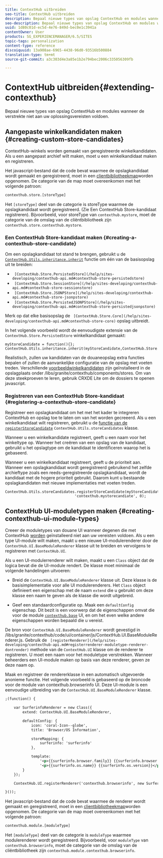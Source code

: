 ```yaml
---
title: ContextHub uitbreiden
seo-title: ContextHub uitbreiden
description: Bepaal nieuwe types van opslag ContextHub en modules wanneer de verstrekte niet aan uw oplossingsvereisten voldoen
seo-description: Bepaal nieuwe types van opslag ContextHub en modules wanneer de verstrekte niet aan uw oplossingsvereisten voldoen
uuid: 1d80c01d-ec5d-4e76-849d-bec0e1c3941a
contentOwner: User
products: SG_EXPERIENCEMANAGER/6.5/SITES
topic-tags: personalization
content-type: reference
discoiquuid: 13a908ae-6965-4438-96d0-93516b500884
translation-type: tm+mt
source-git-commit: a3c303d4e3a85e1b2e794bec2006c335056309fb

---
```



# ContextHub uitbreiden{#extending-contexthub}

Bepaal nieuwe types van opslag ContextHub en modules wanneer de verstrekte niet aan uw oplossingsvereisten voldoen.

## Aangepaste winkelkandidaten maken {#creating-custom-store-candidates}

ContextHub-winkels worden gemaakt van geregistreerde winkelkandidaten. Als u een aangepast archief wilt maken, moet u een winkelkandidaat maken en registreren.

Het javascript-bestand dat de code bevat waarmee de opslagkandidaat wordt gemaakt en geregistreerd, moet in een [clientbibliotheekmap](/help/sites-developing/clientlibs.md#creating-client-library-folders)worden opgenomen. De categorie van de map moet overeenkomen met het volgende patroon:

```xml
contexthub.store.[storeType]
```

Het `[storeType]` deel van de categorie is storeType waarmee de opslagkandidaat wordt geregistreerd. (Zie Een ContextHub Store-kandidaat [](/help/sites-developing/ch-extend.md#registering-a-contexthub-store-candidate)registreren). Bijvoorbeeld, voor storeType van `contexthub.mystore`, moet de categorie van de omslag van de cliëntbibliotheek zijn `contexthub.store.contexthub.mystore`.

### Een ContextHub Store-kandidaat maken {#creating-a-contexthub-store-candidate}

Om een opslagkandidaat tot stand te brengen, gebruikt u de [ `ContextHub.Utils.inheritance.inherit`](/help/sites-developing/contexthub-api.md#inherit-child-parent) functie om één van de basisopslag uit te breiden:

* ` [ContextHub.Store.PersistedStore](/help/sites-developing/contexthub-api.md#contexthub-store-persistedstore)`
* ` [ContextHub.Store.SessionStore](/help/sites-developing/contexthub-api.md#contexthub-store-sessionstore)`
* ` [ContextHub.Store.JSONPStore](/help/sites-developing/contexthub-api.md#contexthub-store-jsonpstore)`
* ` [ContextHub.Store.PersistedJSONPStore](/help/sites-developing/contexthub-api.md#contexthub-store-persistedjsonpstore)`

Merk op dat elke basisopslag de ` [ContextHub.Store.Core](/help/sites-developing/contexthub-api.md#contexthub-store-core)` opslag uitbreidt.

In het volgende voorbeeld wordt de eenvoudigste extensie van de `ContextHub.Store.PersistedStore` winkelkandidaat gemaakt:

```
myStoreCandidate = function(){};
ContextHub.Utils.inheritance.inherit(myStoreCandidate,ContextHub.Store.PersistedStore);
```

Realistisch, zullen uw kandidaten van de douaneopslag extra functies bepalen of zullen de aanvankelijke configuratie van de opslag met voeten treden. Verschillende [voorbeeldwinkelkandidaten](/help/sites-developing/ch-samplestores.md) zijn geïnstalleerd in de opslagplaats onder /libs/granite/contexthub/components/stores. Om van deze steekproeven te leren, gebruik CRXDE Lite om de dossiers te openen javascript.

### Registreren van een ContextHub Store-kandidaat {#registering-a-contexthub-store-candidate}

Registreer een opslagkandidaat om het met het kader te integreren ContextHub en opslag toe te laten om van het worden gecreeerd. Als u een winkelkandidaat wilt registreren, gebruikt u de [ functie van de `registerStoreCandidate`](/help/sites-developing/contexthub-api.md#registerstorecandidate-store-storetype-priority-applies) `ContextHub.Utils.storeCandidates` klasse.

Wanneer u een winkelkandidate registreert, geeft u een naam voor het winkeltype op. Wanneer het creëren van een opslag van de kandidaat, gebruikt u het opslagtype om de kandidaat te identificeren waarop het is gebaseerd.

Wanneer u een winkelkandidaat registreert, geeft u de prioriteit aan. Wanneer een opslagkandidaat wordt geregistreerd gebruikend het zelfde archieftype zoals een reeds-geregistreerde opslagkandidaat, wordt de kandidaat met de hogere prioriteit gebruikt. Daarom kunt u bestaande opslagkandidaten met nieuwe implementaties met voeten treden.

```
ContextHub.Utils.storeCandidates.registerStoreCandidate(myStoreCandidate,
                                'contexthub.mystorecandiate', 0);
```

## ContextHub UI-moduletypen maken {#creating-contexthub-ui-module-types}

Creeer de moduletypes van douane UI wanneer degenen die met ContextHub [worden](/help/sites-developing/ch-samplemodules.md) geïnstalleerd niet aan uw vereisten voldoen. Als u een type UI-module wilt maken, maakt u een nieuwe UI-modulerenderer door de `ContextHub.UI.BaseModuleRenderer` klasse uit te breiden en vervolgens te registreren met `ContextHub.UI`.

Als u een UI-modulerrenderer wilt maken, maakt u een `Class` object dat de logica bevat die de UI-module rendert. De klasse moet minimaal de volgende handelingen uitvoeren:

* Breid de `ContextHub.UI.BaseModuleRenderer` klasse uit. Deze klasse is de basisimplementatie voor alle UI modulerenderers. Het `Class` object definieert een eigenschap met de naam `extend` die u gebruikt om deze klasse een naam te geven als de klasse die wordt uitgebreid.

* Geef een standaardconfiguratie op. Maak een `defaultConfig` eigenschap. Dit bezit is een voorwerp dat de eigenschappen omvat die voor de module [ `contexthub.base`](/help/sites-developing/ch-samplemodules.md#contexthub-base-ui-module-type) UI, en om het even welke andere eigenschappen worden bepaald die u vereist.

De bron voor `ContextHub.UI.BaseModuleRenderer` wordt gevestigd in /libs/granite/contexthub/code/ui/container/js/ContextHub.UI.BaseModuleRenderer.js.  Gebruik de ` [registerRenderer](/help/sites-developing/contexthub-api.md#registerrenderer-moduletype-renderer-dontrender)` methode van de `ContextHub.UI` klasse om de renderer te registreren. U moet een naam voor het moduletype verstrekken. Wanneer beheerders een UI-module maken op basis van deze renderer, geven ze deze naam op.

Maak en registreer de rendererklasse in een automatisch uitgevoerde anonieme functie. Het volgende voorbeeld is gebaseerd op de broncode voor de module van contexthub.browserinfo UI. Deze UI-module is een eenvoudige uitbreiding van de `ContextHub.UI.BaseModuleRenderer` klasse.

```xml
;(function() {

    var SurferinfoRenderer = new Class({
        extend: ContextHub.UI.BaseModuleRenderer,

        defaultConfig: {
            icon: 'coral-Icon--globe',
            title: 'Browser/OS Information',

            storeMapping: {
                surferinfo: 'surferinfo'
            },

            template:
                '<p>{{surferinfo.browser.family}} {{surferinfo.browser.version}}</p>' +
                '<p>{{surferinfo.os.name}} {{surferinfo.os.version}}</p>'
        }
    });

    ContextHub.UI.registerRenderer('contexthub.browserinfo', new SurferinfoRenderer());

}());
```

Het javascript-bestand dat de code bevat waarmee de renderer wordt gemaakt en geregistreerd, moet in een [clientbibliotheekmap](/help/sites-developing/clientlibs.md#creating-client-library-folders)worden opgenomen. De categorie van de map moet overeenkomen met het volgende patroon:

```xml
contexthub.module.[moduleType]
```

Het `[moduleType]` deel van de categorie is `moduleType` waarmee modulerenderer wordt geregistreerd. Bijvoorbeeld, voor `moduleType` van `contexthub.browserinfo`, moet de categorie van de omslag van de cliëntbibliotheek zijn `contexthub.module.contexthub.browserinfo`.
